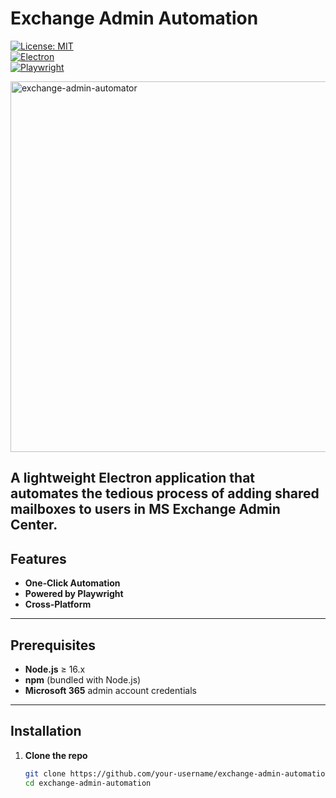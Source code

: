 # Exchange Admin Automation

[![License: MIT](https://img.shields.io/badge/License-MIT-blue.svg)](LICENSE)  
[![Electron](https://img.shields.io/badge/Built%20with-Electron-blue.svg)](https://www.electronjs.org/)  
[![Playwright](https://img.shields.io/badge/Tested%20with-Playwright-blue.svg)](https://playwright.dev/)

<img width="786" height="593" alt="exchange-admin-automator" src="https://github.com/user-attachments/assets/b77bb887-733d-4814-9fae-72cd97db5651" />


## A lightweight Electron application that automates the tedious process of adding shared mailboxes to users in MS Exchange Admin Center.
## Features

- **One‑Click Automation** 
- **Powered by Playwright**  
- **Cross‑Platform**  

---

## Prerequisites

- **Node.js** ≥ 16.x  
- **npm** (bundled with Node.js)  
- **Microsoft 365** admin account credentials

---

## Installation

1. **Clone the repo**  
   ```bash
   git clone https://github.com/your‑username/exchange-admin-automation.git
   cd exchange-admin-automation
